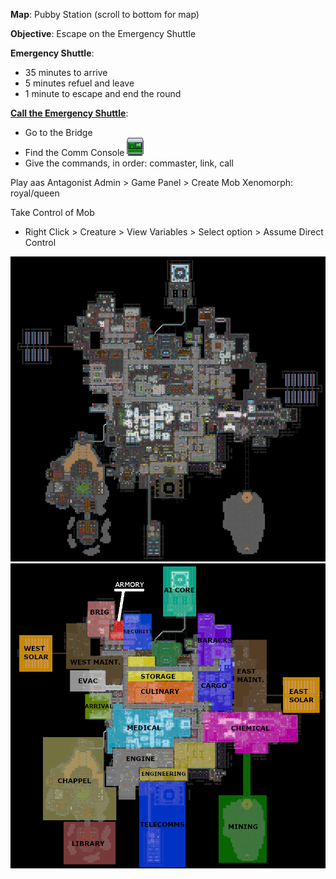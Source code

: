 
__Map__: Pubby Station (scroll to bottom for map)

__Objective__: Escape on the Emergency Shuttle

__Emergency Shuttle__:
* 35 minutes to arrive
* 5 minutes refuel and leave
* 1 minute to escape and end the round

[__Call the Emergency Shuttle__](https://wiki.ss13.co/Calling_the_Escape_Shuttle):
* Go to the Bridge
* Find the Comm Console ![comm_console](images/comm_console.png "")
* Give the commands, in order: commaster, link, call



Play aas Antagonist
Admin > Game Panel > Create Mob
	Xenomorph: royal/queen


Take Control of Mob
* Right Click > Creature > View Variables > Select option > Assume Direct Control

![pubby](images/pubby.png "hi")
![pubby_label](images/pubby_label.png "hi")


